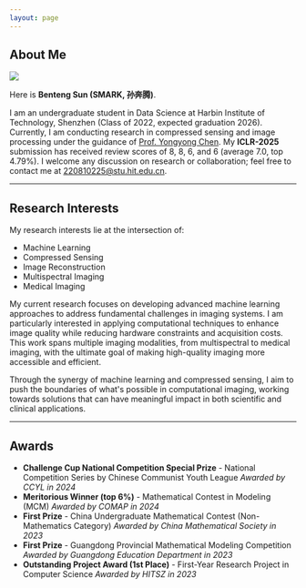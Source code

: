 ```yaml
---
layout: page
---
```


## About Me

<img src="assets\images\fav.jpg" class="floatpic">

Here is **Benteng Sun (SMARK, 孙奔腾)**.<br>

I am an undergraduate student in Data Science at Harbin Institute of Technology, Shenzhen (Class of 2022, expected graduation 2026). Currently, I am conducting research in compressed sensing and image processing under the guidance of [Prof. Yongyong Chen](https://cyyhit.github.io/). My **ICLR-2025** submission has received review scores of 8, 8, 6, and 6 (average 7.0, top 4.79%). I welcome any discussion on research or collaboration; feel free to contact me at 220810225@stu.hit.edu.cn.

---

## Research Interests

My research interests lie at the intersection of:
- Machine Learning
- Compressed Sensing
- Image Reconstruction
- Multispectral Imaging
- Medical Imaging

My current research focuses on developing advanced machine learning approaches to address fundamental challenges in imaging systems. I am particularly interested in applying computational techniques to enhance image quality while reducing hardware constraints and acquisition costs. This work spans multiple imaging modalities, from multispectral to medical imaging, with the ultimate goal of making high-quality imaging more accessible and efficient.

Through the synergy of machine learning and compressed sensing, I aim to push the boundaries of what's possible in computational imaging, working towards solutions that can have meaningful impact in both scientific and clinical applications.


---



## Awards
* **Challenge Cup National Competition Special Prize** - National Competition Series by Chinese Communist Youth League   *Awarded by CCYL in 2024*
* **Meritorious Winner (top 6%)** - Mathematical Contest in Modeling (MCM)   *Awarded by COMAP in 2024*
* **First Prize** - China Undergraduate Mathematical Contest (Non-Mathematics Category)   *Awarded by China Mathematical Society in 2023*
* **First Prize** - Guangdong Provincial Mathematical Modeling Competition   *Awarded by Guangdong Education Department in 2023*
* **Outstanding Project Award (1st Place)** - First-Year Research Project in Computer Science   *Awarded by HITSZ in 2023*